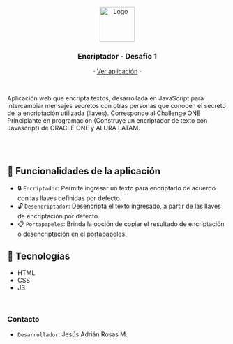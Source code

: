 <br />
<div align="center">
  <a href="https://github.com/jesus-rm/Encriptador-Desafio1">
    <img src="img/favicon.ico" alt="Logo" width="80" height="80">
  </a>

  <h3 align="center">Encriptador - Desafío 1</h3>

  <p align="center">
    ·
    <a href="https://jesus-rm.github.io/Encriptador-Desafio1/">Ver aplicación</a>
    ·
  </p>
  <br />
</div>

Aplicación web que encripta textos, desarrollada en JavaScript para intercambiar mensajes secretos con otras personas que conocen el secreto de la encriptación utilizada (llaves). Corresponde al Challenge ONE Principiante en programación (Construye un encriptador de texto con Javascript) de ORACLE ONE y ALURA LATAM.

<br />
<br />

## :hammer: Funcionalidades de la aplicación

- :lock: `Encriptador`: Permite ingresar un texto para encriptarlo de acuerdo con las llaves definidas por defecto.
- :unlock: `Desencriptador`: Desencripta el texto ingresado, a partir de las llaves de encriptación por defecto.
- :clipboard: `Portapapeles`: Brinda la opción de copiar el resultado de encriptación o desencriptación en el portapapeles.

## :wrench: Tecnologías

- HTML
- CSS
- JS

<br />

### Contacto

- `Desarrollador`: Jesús Adrián Rosas M.
